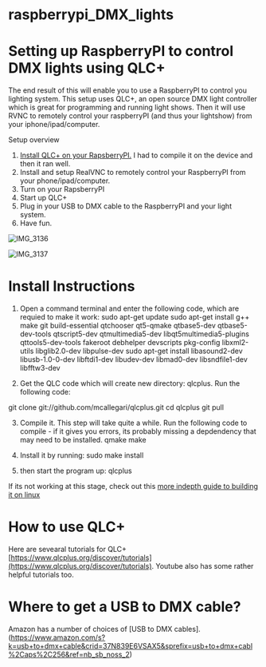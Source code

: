 # raspberrypi_DMX_lights
# Setting up RaspberryPI to control DMX lights using QLC+

The end result of this will enable you to use a RaspberryPI to control you lighting system. This setup uses QLC+, an open source DMX light controller which is great for programming and running light shows.  Then it will use RVNC to remotely control your raspberryPI (and thus your lightshow) from your iphone/ipad/computer.

Setup overview
1) [Install QLC+ on your RapsberryPI.](https://github.com/alan-roth/raspberrypi_DMX_lights/edit/main/README.md#install-instructions)  I had to compile it on the device and then it ran well. 
3) Install and setup RealVNC to remotely control your RaspberryPI from your phone/ipad/computer.
4) Turn on your RapsberryPI
5) Start up QLC+
6) Plug in your USB to DMX cable to the RaspberryPI and your light system.
7) Have fun.

![IMG_3136](https://github.com/alan-roth/raspberrypi_DMX_lights/assets/10735312/7bdc756c-994b-463a-aa91-8cb77a702559)

![IMG_3137](https://github.com/alan-roth/raspberrypi_DMX_lights/assets/10735312/af53079e-6e24-4442-bb7b-b5dd64cd97e8)

# Install Instructions
1) Open a command terminal and enter the following code, which are requied to make it work:
sudo apt-get update
sudo apt-get install g++ make git build-essential qtchooser qt5-qmake qtbase5-dev qtbase5-dev-tools qtscript5-dev qtmultimedia5-dev libqt5multimedia5-plugins qttools5-dev-tools fakeroot debhelper devscripts pkg-config libxml2-utils libglib2.0-dev libpulse-dev
sudo apt-get install libasound2-dev libusb-1.0-0-dev libftdi1-dev libudev-dev libmad0-dev libsndfile1-dev libfftw3-dev

2) Get the QLC code which will create new directory: qlcplus.  Run the following code:

git clone git://github.com/mcallegari/qlcplus.git
cd qlcplus
git pull

3) Compile it. This step will take quite a while. Run the following code to compile - if it gives you errors, its probably missing a depdendency that may need to be installed.
qmake
make

4) Install it by running:
sudo make install
5) then start the program up:
qlcplus

If its not working at this stage, check out this [more indepth guide to building it on linux](https://github.com/mcallegari/qlcplus/wiki/Linux-build-(Qt5--&-qmake))

# How to use QLC+
Here are sevearal tutorials for QLC+  [https://www.qlcplus.org/discover/tutorials](https://www.qlcplus.org/discover/tutorials). Youtube also has some rather helpful tutorials too.

# Where to get a USB to DMX cable?
Amazon has a number of choices of [USB to DMX cables]. (https://www.amazon.com/s?k=usb+to+dmx+cable&crid=37N839E6VSAX5&sprefix=usb+to+dmx+cabl%2Caps%2C256&ref=nb_sb_noss_2)
